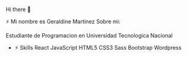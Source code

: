 Hi there 👋

⚡ Mi nombre es Geraldine Martinez
Sobre mi:

Estudiante de Programacion en Universidad Tecnologica Nacional

- ⚡ Skills
React JavaScript HTML5 CSS3 Sass Bootstrap Wordpress

